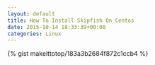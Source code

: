 ```yaml
---
layout: default                                                                                                              
title: How To Install Skipfish On Centos                                                                                                                       
date: 2015-10-14 18:33:39+00:00                                                                                                                        
categories: Linux                                                                                                                
---                                                                                                                              
```


{% gist makeittotop/183a3b2684f872c1ccb4 %}                                                                                                           

